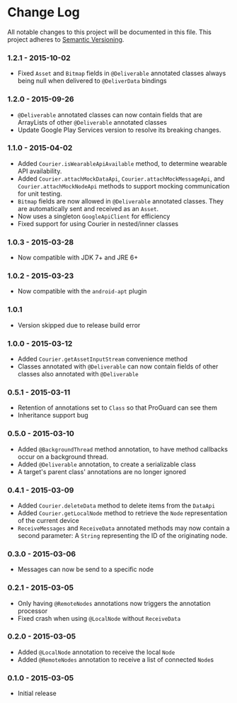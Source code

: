 # Change Log
All notable changes to this project will be documented in this file.
This project adheres to [Semantic Versioning](http://semver.org/).

### 1.2.1 - 2015-10-02
- Fixed `Asset` and `Bitmap` fields in `@Deliverable` annotated classes always being null when delivered to `@DeliverData` bindings

### 1.2.0 - 2015-09-26
- `@Deliverable` annotated classes can now contain fields that are ArrayLists of other `@Deliverable` annotated classes
- Update Google Play Services version to resolve its breaking changes.

### 1.1.0 - 2015-04-02
- Added `Courier.isWearableApiAvailable` method, to determine wearable API availability.
- Added `Courier.attachMockDataApi`, `Courier.attachMockMessageApi`, and `Courier.attachMockNodeApi` methods to support mocking communication for unit testing.
- `Bitmap` fields are now allowed in `@Deliverable` annotated classes. They are automatically sent and received as an `Asset`.
- Now uses a singleton `GoogleApiClient` for efficiency
- Fixed support for using Courier in nested/inner classes

### 1.0.3 - 2015-03-28
- Now compatible with JDK 7+ and JRE 6+

### 1.0.2 - 2015-03-23
- Now compatible with the `android-apt` plugin

### 1.0.1
- Version skipped due to release build error

### 1.0.0 - 2015-03-12
- Added `Courier.getAssetInputStream` convenience method
- Classes annotated with `@Deliverable` can now contain fields of other classes also annotated with `@Deliverable`

### 0.5.1 - 2015-03-11
- Retention of annotations set to `Class` so that ProGuard can see them
- Inheritance support bug

### 0.5.0 - 2015-03-10
- Added `@BackgroundThread` method annotation, to have method callbacks occur on a background thread.
- Added `@Deliverable` annotation, to create a serializable class
- A target's parent class' annotations are no longer ignored

### 0.4.1 - 2015-03-09
- Added `Courier.deleteData` method to delete items from the `DataApi`
- Added `Courier.getLocalNode` method to retrieve the `Node` representation of the current device
- `ReceiveMessages` and `ReceiveData` annotated methods may now contain a second parameter: A `String` representing the ID of the originating node.

### 0.3.0 - 2015-03-06
- Messages can now be send to a specific node

### 0.2.1 - 2015-03-05
- Only having `@RemoteNodes` annotations now triggers the annotation processor
- Fixed crash when using `@LocalNode` without `ReceiveData`

### 0.2.0 - 2015-03-05
- Added `@LocalNode` annotation to receive the local `Node`
- Added `@RemoteNodes` annotation to receive a list of connected `Node`s

### 0.1.0 - 2015-03-05
- Initial release